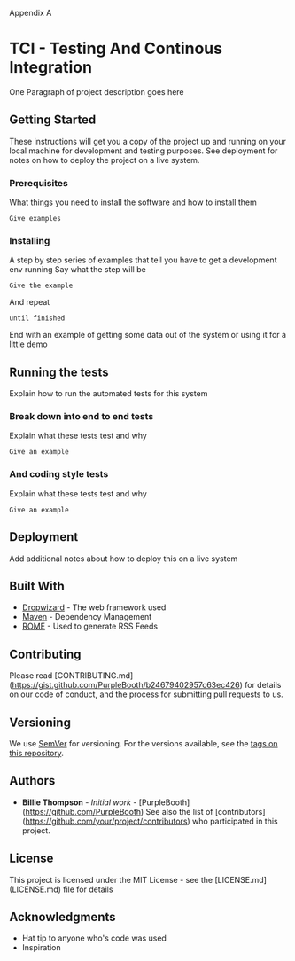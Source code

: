 Appendix A
# TCI - Testing And Continous Integration

One Paragraph of project description goes here

## Getting Started
These instructions will get you a copy of the project up and running on your
local machine for development and testing purposes. See deployment for notes on
how to deploy the project on a live system.
### Prerequisites
What things you need to install the software and how to install them
```
Give examples
```
### Installing
A step by step series of examples that tell you have to get a development env
running
Say what the step will be
```
Give the example
```
And repeat
```
until finished
```
End with an example of getting some data out of the system or using it for a
little demo
## Running the tests
Explain how to run the automated tests for this system
### Break down into end to end tests
Explain what these tests test and why
```
Give an example
```
### And coding style tests
Explain what these tests test and why
```
Give an example
```
## Deployment
Add additional notes about how to deploy this on a live system
## Built With
* [Dropwizard](http://www.dropwizard.io/1.0.2/docs/) - The web framework used
* [Maven](https://maven.apache.org/) - Dependency Management
* [ROME](https://rometools.github.io/rome/) - Used to generate RSS Feeds
## Contributing
Please read [CONTRIBUTING.md]
(https://gist.github.com/PurpleBooth/b24679402957c63ec426) for details on our
code of conduct, and the process for submitting pull requests to us.
## Versioning
We use [SemVer](http://semver.org/) for versioning. For the versions available,
see the [tags on this repository](https://github.com/your/project/tags).
## Authors
* **Billie Thompson** - *Initial work* - [PurpleBooth]
(https://github.com/PurpleBooth)
See also the list of [contributors]
(https://github.com/your/project/contributors) who participated in this project.
## License
This project is licensed under the MIT License - see the [LICENSE.md]
(LICENSE.md) file for details
## Acknowledgments
* Hat tip to anyone who's code was used
* Inspiration
